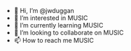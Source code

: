 - 👋 Hi, I’m @jwduggan
- 👀 I’m interested in MUSIC
- 🌱 I’m currently learning MUSIC
- 💞️ I’m looking to collaborate on MUSIC
- 📫 How to reach me MUSIC

<!---
jwduggan/jwduggan is a ✨ special ✨ repository because its `README.md` (this file) appears on your GitHub profile.
You can click the Preview link to take a look at your changes.
--->
